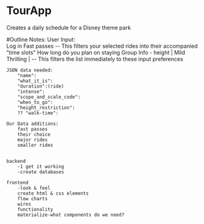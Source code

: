 # TourApp
Creates a daily schedule for a Disney theme park

#Outline Notes:
    User Input:  
        Log in
        Fast passes -- This filters your selected rides into their accompanied "time slots"
        How long do you plan on staying
        Group Info - height | Mild Thrilling |  -- This filters the list immediately to these input preferences

    JSON data needed:
        "name":
        "what_it_is":
        "duration":(ride)
        "intense":
        "scope_and_scale_code":
        "when_to_go":
        "height_restriction":
        ?? "walk-time":

    Our Data additions:
        fast passes
        their choice
        major rides
        smaller rides


    backend 
        -1 get it working
        -create databases

    frontend 
        -look & feel
        create html & css elements
        flow charts
        wires
        functionality
        materialize-what components do we need?
